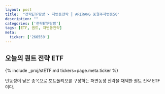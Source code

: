 ```yaml
---
layout: post
title:  "전략ETF탐방 × 저변동전략 │ ARIRANG 중형주저변동50"
description: ""
categories: ['전략ETF탐방']
tags: [ETF, 퀀트, 저변동전략]
meta:
  ticker: ['266550']
---
```


## 오늘의 퀀트 전략 ETF

{% include _proj/stETF.md tickers=page.meta.ticker %}

번동성이 낮은 종목으로 포트폴리오를 구성하는 저변동성 전략을 채택한 퀀트 전략 ETF이다. 